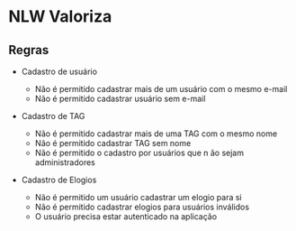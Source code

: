 # NLW Valoriza

## Regras

- Cadastro de usuário
  - Não é permitido cadastrar mais de um usuário com o mesmo e-mail
  - Não é permitido cadastrar usuário sem e-mail

- Cadastro de TAG
  - Não é permitido cadastrar mais de uma TAG com o mesmo nome
  - Não é permitido cadastrar TAG sem nome
  - Não é permitido o cadastro por usuários que n ão sejam administradores

- Cadastro de Elogios
  - Não é permitido um usuário cadastrar um elogio para si
  - Não é permitido cadastrar elogios para usuários inválidos
  - O usuário precisa estar autenticado na aplicação